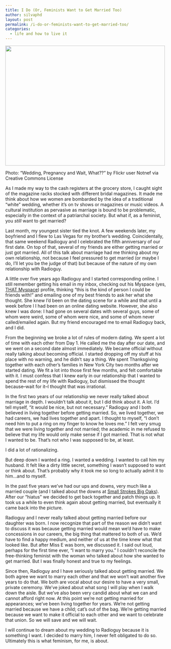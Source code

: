 ```yaml
---
title: I Do (Or, Feminists Want to Get Married Too)
author: silvaphd
layout: post
permalink: /i-do-or-feminists-want-to-get-married-too/
categories:
  - life and how to live it
---
```

<div class="wp-caption alignnone" style="width: 510px">
  <a href="http://www.flickr.com/photos/fentonetal/5995607773/"><img class=" " title="Wedding, Pregnancy and Wait, What??" alt="" src="http://farm7.static.flickr.com/6021/5995607773_71df69743f.jpg" width="500" height="375" /></a>
  
  <p class="wp-caption-text">
    Photo: &#8220;Wedding, Pregnancy and Wait, What??&#8221; by Flickr user Notnef via Creative Commons License
  </p>
</div>

As I made my way to the cash registers at the grocery store, I caught sight of the magazine racks stocked with different bridal magazines. It made me think about how we women are bombarded by the idea of a traditional &#8220;white&#8221; wedding, whether it&#8217;s on tv shows or magazines or music videos. A cultural institution as pervasive as marriage is bound to be problematic, especially in the context of a patriarchal society. But what if, as a feminist, you *still* want to get married?

Last month, my youngest sister tied the knot. A few weekends later, my boyfriend and I flew to Las Vegas for my brother’s wedding. Coincidentally, that same weekend Radioguy and I celebrated the fifth anniversary of our first date. On top of that, several of my friends are either getting married or just got married. All of this talk about marriage had me thinking about my own relationship, not because I feel pressured to get married (or maybe I do, I’ll let you be the judge of that) but because of the nature of my own relationship with Radioguy.

A little over five years ago Radioguy and I started corresponding online. I still remember getting his email in my inbox, checking out his Myspace (yes, [THAT Myspace][1]) profile, thinking “this is the kind of person I could be friends with!” and emailing one of my best friends to ask her what she thought. She knew I’d been on the dating scene for a while and that until a week before l I had been on an online dating website. However, she also knew I was done: I had gone on several dates with several guys, some of whom were weird, some of whom were nice, and some of whom never called/emailed again. But my friend encouraged me to email Radioguy back, and I did.

From the beginning we broke a lot of rules of modern dating. We spent a lot of time with each other from Day 1. He called me the day after our date, and we went on a second date almost immediately. We became official without really talking about becoming official. I started dropping off my stuff at his place with no warning, and he didn’t say a thing. We spent Thanksgiving together with each other&#8217;s families in New York City two months after we started dating. We fit a lot into those first few months, and felt comfortable with it. I must confess that I knew early in our relationship that I wanted to spend the rest of my life with Radioguy, but dismissed the thought because&#8211;wait for it&#8211;I thought that was irrational.

In the first two years of our relationship we never really talked about marriage in depth. I wouldn&#8217;t talk about it, but I did think about it. A lot. I&#8217;d tell myself, “it would be nice, but not necessary.” Radioguy and I both believed in living together before getting married. So, we lived together, we had careers, we had lives together and apart. I thought to myself, “I don’t need him to put a ring on my finger to know he loves me.” I felt very smug that we were living together and not married; the academic in me refused to believe that my life would only make sense if I got married. That is not what I wanted to be. That&#8217;s not who I was supposed to be, at least.

I did a lot of rationalizing.

But deep down I wanted a ring. I wanted a wedding. I wanted to call him my husband. It felt like a dirty little secret, something I wasn&#8217;t supposed to want or think about. That’s probably why it took me so long to actually admit it to him&#8230;and to myself.

In the past five years we’ve had our ups and downs, very much like a married couple (and I talked about the downs at [Small Strokes Big Oaks][2]). After our &#8220;hiatus&#8221; we decided to get back together and patch things up. It took us a while to even think again about getting married, but eventually it came back into the picture.

Radioguy and I never really talked about getting married before our daughter was born. I now recognize that part of the reason we didn’t want to discuss it was because getting married would mean we’d have to make concessions in our careers, the big thing that mattered to both of us. We’d have to find a happy medium, and neither of us at the time knew what that looked like. But after Miss E was born, we discussed it. I said out loud, perhaps for the first time ever, “I want to marry you.” I couldn’t reconcile the free-thinking feminist with the woman who talked about how she wanted to get married. But I was finally honest and true to my feelings.

Since then, Radioguy and I have seriously talked about getting married. We both agree we want to marry each other and that we won’t wait another five years to do that. We both are vocal about our desire to have a very small, private ceremony. We’ve joked about what song I will play when I walk down the aisle. But we’ve also been very candid about what we can and cannot afford right now. At this point we’re not getting married for appearances; we’ve been living together for years. We’re not getting married because we have a child; cat’s out of the bag. We’re getting married because we want to make it official to each other and we want to celebrate that union. So we will save and we will wait.

I will continue to dream about my wedding to Radioguy because it is something I want. I decided to marry him, I never felt obligated to do so. Ultimately this is what feminism, for me, is about.

 [1]: http://www.myspace.com/
 [2]: http://smallstrokesbigoaks.com/2011/08/19/guest-post/